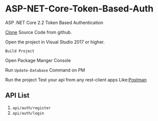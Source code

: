 # ASP-NET-Core-Token-Based-Auth
ASP .NET Core 2.2 Token Based Authentication 

[Clone](https://github.com/learnwithkawsar/ASP-NET-Core-Token-Based-Auth.git) Source Code from github.

Open the project in Visual Studio 2017 or higher.

`Build Project`

Open Package Manger Console 

Run `Update-Database` Command on PM

Run the project 
Test your api from any rest-client apps Like:[Postman](https://www.getpostman.com/)
## API List 
1. `api/auth/register` 
2. `api/auth/login`
  





